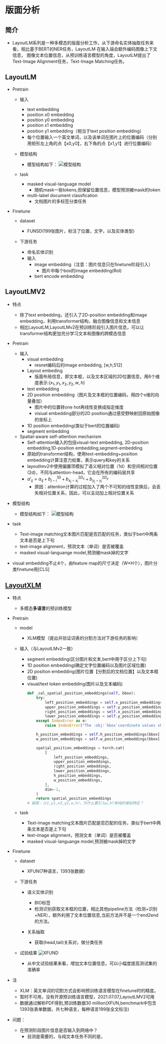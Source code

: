# 版面分析

## 简介
* LayoutLM系列是一种多模态的版面分析工作，从下游命名实体抽取任务来看，相比基于BERT的NER任务，LayoutLM 在输入端会额外编码图像上下文信息，
  图像文本位置信息，从预训练语言模型的角度，LayoutLM提出了Text-Image Alignment任务，Text-Image Matching任务。

## LayoutLM

* Pretrain
  * 输入
    * text embedding
    * position x0 embedding
    * position y0 embedding
    * position x1 embedding
    * position y1 embedding（相当于text position embedding）
    * 每个位置输入一个英文单词，以及该单词在图片上的位置编码（分别用矩形左上角的点【x0,y0】，右下角的点【x1,y1】进行位置编码）
  * 模型结构
    * 模型结构如下：
        ![模型结构](./data/LayoutLM.png)    

  * task
    * masked visual-language model
      * 随机mask一些tokens,但保留位置信息，模型预测被mask的token
    * multi-label document classfication
      * 文档图片的多标签分类任务
  
* Finetune
  * dataset
    * FUNSD(199张图片，标注了位置，文字，以及实体类型)
  
  * 下游任务
    * 命名实体识别
    * 输入
      * image embedding（注意：图片信息只在finetune阶段引入）
        * 图片中每个box的image embedding(RoI)
      * bert encode embedding
  
        
## LayoutLMV2

* 特点
  * 除了text embedding，还引入了2D-position embedding和image embedding，利用transformer结构，融合图像信息和文本信息
  * 相比LayoutLM,LayoutLMv2在预训练阶段引入图片信息，可以让transformer结构更加充分学习文本和图像的跨模态信息
* Pretrain
  
  * 输入
    * visual embedding
      * resnet编码后的image embedding, [w,h,512]
    * Layout embeding
      * 版面布局信息，即文本框，以及文本区域的2D位置信息，用6个维度表示:$(x_1,y_1,x_2,y_2,w,h)$
    * text embedding 
    * 2D position embedding（图片及文本框的位置编码，用四个x维的向量叠加）
      * 图片中的位置转one hot再线性变换成指定维度
      * visiual embedding部分的2D position通过感受野映射回原始图像的坐标上
    * 1D position embedding(类似于bert的位置编码)
    * segment embedding
  * Spatial-aware self-attention mechanism
    * Self-attention输入的包括visual-text embedding, 2D-position embedding,1D-position embedding,segment-embedding
    * 原始的transformer结构，使用text-embedding+position embedding计算注意力权重，表示query和key的关系
    * layoutlmv2中使用偏置项模拟了语义相对位置（1d）和空间相对位置(2d)，不同与attention-head，它会在所有的编码层共享
    * $\alpha'_{ij}=\alpha_{ij}+b^{1D}_{j-i}+b^{2D_x}_{x_j-x_i}+b^{2D_y}_{y_j-y_i}$​
      * 原因：attention计算的过程加入了两个不可知的线性变换后，会丢失相对位置关系，因此，可以主动加上相对位置关系
 * 模型结构
    * 模型结构如下：
        ![模型结构](./data/LayoutLMv2.png)  
  * task
      * Text-image matching文本图片匹配是否匹配的任务，类似于bert中两条文本是否是上下句
      * text-image alignment，预测文本（单词）是否被覆盖
      * masked visual-languange model,预测被mask掉的文字
  * visual embedding不止4个，由feature map的尺寸决定（W*H个），图片分类finetune用[CLS]

## [LayoutXLM](https://github.com/microsoft/unilm/tree/master/layoutxlm)

* 特点
  * 多模态**多语言**的预训练模型

* Pretrain
  
  * model
    * XLM模型（提出并验证词表的分割方法对下游任务的影响）
    
  * 输入（与LayoutLMv2一致）
    * segment embedding(区分图片和文本,bert中用于区分上下句) 
    * 1D position embedding(确定文字位置编码以及图片区域位置)
    * 2D position embedding(图片位置【分割后的文档位置】以及文本框位置)
    * visual/text token embedding(图片以及文本编码)
        ```python
       def _cal_spatial_position_embeddings(self, bbox):
            try:
                left_position_embeddings = self.x_position_embeddings(bbox[:, :, 0])
                upper_position_embeddings = self.y_position_embeddings(bbox[:, :, 1])
                right_position_embeddings = self.x_position_embeddings(bbox[:, :, 2])
                lower_position_embeddings = self.y_position_embeddings(bbox[:, :, 3])
            except IndexError as e:
                raise IndexError("The :obj:`bbox`coordinate values should be within 0-1000 range.")
       
            h_position_embeddings = self.h_position_embeddings(bbox[:, :, 3] - bbox[:, :, 1])
            w_position_embeddings = self.w_position_embeddings(bbox[:, :, 2] - bbox[:, :, 0])
       
            spatial_position_embeddings = torch.cat(
                [
                    left_position_embeddings,
                    upper_position_embeddings,
                    right_position_embeddings,
                    lower_position_embeddings,
                    h_position_embeddings,
                    w_position_embeddings,
                ],
                dim=-1,
            )
            return spatial_position_embeddings
        # 疑惑：（x1,y1,x2,y2,w,h），为什么要引入w,h?单纯的增加特征？
       ```
    
  * task
      * Text-image matching文本图片匹配是否匹配的任务，类似于bert中两条文本是否是上下句
      * text-image alignment，预测文本（单词）是否被覆盖
      * masked visual-languange model,预测被mask掉的文字
  
* Finetune
  * dataset
    * XFUN(7种语言，1393张数据)

  * 下游任务
      * 语义实体识别
        * BIO标签
        * 检测识别获取文本框的位置，相比其他pipeline方法（检测+识别+NER），额外利用了文本位置信息,当前方法并不是一个end2end的方法。
        
      * 关系抽取
        * 获取(head,tail)关系对，做分类任务
  * 试验结果
    ![XFUND](./data/XFUND.png)
    * 从中文试验结果来看，增加文本位置信息，可以小幅度提高测试集的准确率
      
  
* 注
  * XLM：英文单词的切割方式会影响预训练语言模型在finetune时的精度。
  * 暂时不可用，没有开源预训练语言模型，2021.07.07,LayoutLMV2可用
  * 数据通过解析PDF得到,预训练数据30 million(XFUN,benchmark中包含1393张表单数据，共七种语言，每种语言199张全文标注)
  
* 问题：

  * 在预测阶段图片信息是否输入到网络中？
    * 目测是需要的，与纯文本任务不同的是，
